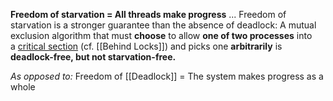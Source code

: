 **Freedom of starvation = All threads make progress**
... Freedom of starvation is a stronger guarantee than the absence of deadlock: A mutual exclusion algorithm that must **choose** to allow **one of two processes** into a [critical section](https://en.wikipedia.org/wiki/Critical_section "Critical section") (cf. [[Behind Locks]]) and picks one **arbitrarily** is **deadlock-free, but not starvation-free.**

*As opposed to:*
Freedom of [[Deadlock]] = The system makes progress as a whole